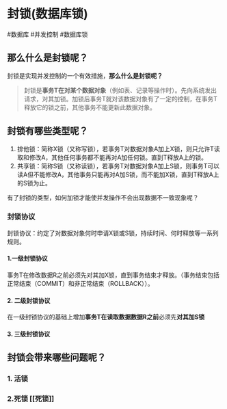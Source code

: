 # 封锁(数据库锁)
#数据库  #并发控制 #数据库锁

## 那么什么是封锁呢？
封锁是实现并发控制的一个有效措施，**那么什么是封锁呢？**
>封锁是**事务T在对某个数据对象**（例如表、记录等操作时）。先向系统发出请求，对其加锁。加锁后事务T就对该数据对象有了一定的控制，在事务T释放它的锁之前，其他事务不能更新此数据对象。

## 封锁有哪些类型呢？

1. 排他锁：简称X锁（又称写锁），若事务T对数据对象A加上X锁，则只允许T读取和修改A，其他任何事务都不能再对A加任何锁。直到T释放A上的锁。
2. 共享锁：简称S锁（又称读锁），若事务T对数据对象A加上S锁，则事务T可以读A但不能修改A，其他事务只能再对A加S锁，而不能加X锁，直到T释放A上的S锁为止。


有了封锁的类型，如何加锁才能使并发操作不会出现数据不一致现象呢？

### 封锁协议
封锁协议：约定了对数据对象何时申请X锁或S锁，持续时间、何时释放等一系列规则。

#### 1.一级封锁协议
事务T在修改数据R之前必须先对其加X锁，直到事务结束才释放。（事务结束包括正常结束（COMMIT）和非正常结束（ROLLBACK））。

#### 2. 二级封锁协议
在一级封锁协议的基础上增加**事务T在读取数据数据R之前**必须先**对其加S锁**
#### 3. 三级封锁协议

## 封锁会带来哪些问题呢？
### 1. 活锁
### 2.死锁 [[死锁]]